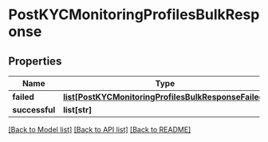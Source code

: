 # PostKYCMonitoringProfilesBulkResponse

## Properties
Name | Type | Description | Notes
------------ | ------------- | ------------- | -------------
**failed** | [**list[PostKYCMonitoringProfilesBulkResponseFailed]**](PostKYCMonitoringProfilesBulkResponseFailed.md) |  | [optional] 
**successful** | **list[str]** |  | [optional] 

[[Back to Model list]](../README.md#documentation-for-models) [[Back to API list]](../README.md#documentation-for-api-endpoints) [[Back to README]](../README.md)

